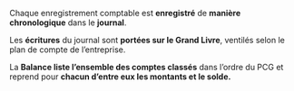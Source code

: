 Chaque enregistrement comptable est **enregistré** de **manière chronologique** dans le **journal**.

Les **écritures** du journal sont **portées sur le Grand Livre**, ventilés selon le plan de compte de l’entreprise.

La **Balance liste l’ensemble des comptes classés** dans l’ordre du PCG et reprend pour **chacun d’entre eux les montants et le solde.**

 


